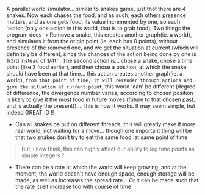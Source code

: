 A parallel world simulator... similar to snakes game, just that there are 4 snakes. Now each chases the food, and as such, each others presence matters, and as one gets food, its value incremented by one, so each 'action'(only one action in this world, that is to grab food), Two things the program does -> Remove a snake, this creates another graph(ie. a world), and simulates it from the origin point,(ie. each has 0 points), without presence of the removed one, and we get the situation at current (which will definitely be different, since the chances of the action being done by one is 1/3rd instead of 1/4th. The second action is... chose a snake, chose a time point (like 3 food earlier), and then chose a position, at which the snake should have been at that time... this action creates another graph(ie. a world), `from that point of time, it will rerender through actions and give the situation at current point`, this world 'can' be different (degree of difference, the divergence number varies, according to chosen position is likely to give it the most food in future moves (future to that chosen past, and is actually the present)).... this is how it works. It may seem simple, but indeed GREAT :D !!

* Can all snakes be put on different threads, this will greatly make it more real world, not waiting for a move... though one important thing will be that two snakes don't try to eat the same food, at same point of time
> But, i now think, this can highly affect our ability to log time points as simple integers ?

* There can be a rate at which the world will keep growing, and at the moment, the world doesn't have enough space, enough storage will be made, as well as increases the spread rate... Or it can be made such that the rate itself increase too with course of time
